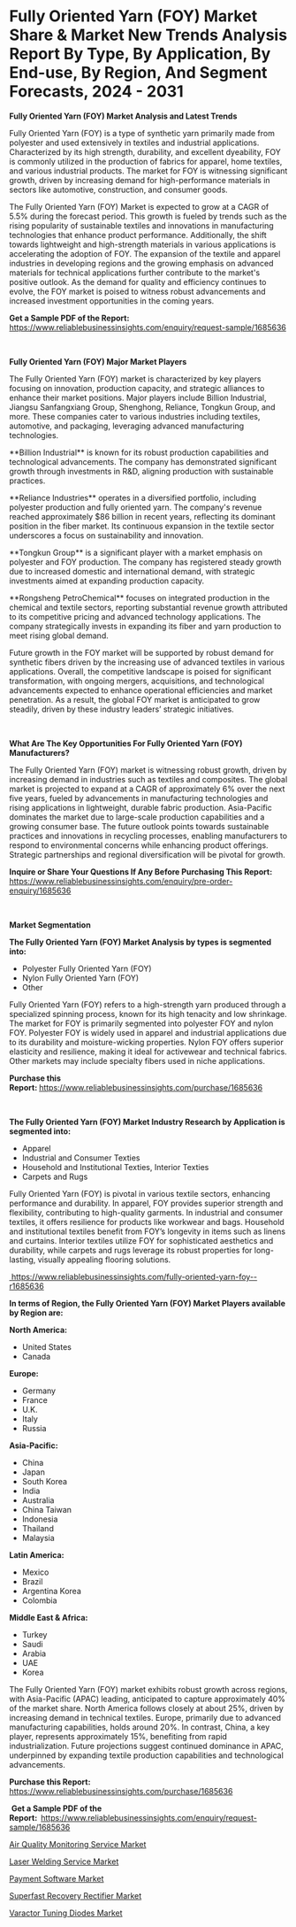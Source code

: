 <p><h1>Fully Oriented Yarn (FOY) Market Share & Market New Trends Analysis Report By Type, By Application, By End-use, By Region, And Segment Forecasts, 2024 - 2031</h1></p><p><strong>Fully Oriented Yarn (FOY) Market Analysis and Latest Trends</strong></p>
<p><p>Fully Oriented Yarn (FOY) is a type of synthetic yarn primarily made from polyester and used extensively in textiles and industrial applications. Characterized by its high strength, durability, and excellent dyeability, FOY is commonly utilized in the production of fabrics for apparel, home textiles, and various industrial products. The market for FOY is witnessing significant growth, driven by increasing demand for high-performance materials in sectors like automotive, construction, and consumer goods.</p><p>The Fully Oriented Yarn (FOY) Market is expected to grow at a CAGR of 5.5% during the forecast period. This growth is fueled by trends such as the rising popularity of sustainable textiles and innovations in manufacturing technologies that enhance product performance. Additionally, the shift towards lightweight and high-strength materials in various applications is accelerating the adoption of FOY. The expansion of the textile and apparel industries in developing regions and the growing emphasis on advanced materials for technical applications further contribute to the market's positive outlook. As the demand for quality and efficiency continues to evolve, the FOY market is poised to witness robust advancements and increased investment opportunities in the coming years.</p></p>
<p><strong>Get a Sample PDF of the Report:&nbsp;</strong> <a href="https://www.reliablebusinessinsights.com/enquiry/request-sample/1685636?utm_campaign=1113&utm_medium=2&utm_source=Github&utm_content=ia&utm_term=06102024&utm_id=fully-oriented-yarn-foy">https://www.reliablebusinessinsights.com/enquiry/request-sample/1685636</a></p>
<p>&nbsp;</p>
<p><strong>Fully Oriented Yarn (FOY) Major Market Players</strong></p>
<p><p>The Fully Oriented Yarn (FOY) market is characterized by key players focusing on innovation, production capacity, and strategic alliances to enhance their market positions. Major players include Billion Industrial, Jiangsu Sanfangxiang Group, Shenghong, Reliance, Tongkun Group, and more. These companies cater to various industries including textiles, automotive, and packaging, leveraging advanced manufacturing technologies.</p><p>**Billion Industrial** is known for its robust production capabilities and technological advancements. The company has demonstrated significant growth through investments in R&D, aligning production with sustainable practices. </p><p>**Reliance Industries** operates in a diversified portfolio, including polyester production and fully oriented yarn. The company's revenue reached approximately $86 billion in recent years, reflecting its dominant position in the fiber market. Its continuous expansion in the textile sector underscores a focus on sustainability and innovation.</p><p>**Tongkun Group** is a significant player with a market emphasis on polyester and FOY production. The company has registered steady growth due to increased domestic and international demand, with strategic investments aimed at expanding production capacity.</p><p>**Rongsheng PetroChemical** focuses on integrated production in the chemical and textile sectors, reporting substantial revenue growth attributed to its competitive pricing and advanced technology applications. The company strategically invests in expanding its fiber and yarn production to meet rising global demand.</p><p>Future growth in the FOY market will be supported by robust demand for synthetic fibers driven by the increasing use of advanced textiles in various applications. Overall, the competitive landscape is poised for significant transformation, with ongoing mergers, acquisitions, and technological advancements expected to enhance operational efficiencies and market penetration. As a result, the global FOY market is anticipated to grow steadily, driven by these industry leaders’ strategic initiatives.</p></p>
<p>&nbsp;</p>
<p><strong>What Are The Key Opportunities For Fully Oriented Yarn (FOY) Manufacturers?</strong></p>
<p><p>The Fully Oriented Yarn (FOY) market is witnessing robust growth, driven by increasing demand in industries such as textiles and composites. The global market is projected to expand at a CAGR of approximately 6% over the next five years, fueled by advancements in manufacturing technologies and rising applications in lightweight, durable fabric production. Asia-Pacific dominates the market due to large-scale production capabilities and a growing consumer base. The future outlook points towards sustainable practices and innovations in recycling processes, enabling manufacturers to respond to environmental concerns while enhancing product offerings. Strategic partnerships and regional diversification will be pivotal for growth.</p></p>
<p><strong>Inquire or Share Your Questions If Any Before Purchasing This Report:</strong> <a href="https://www.reliablebusinessinsights.com/enquiry/pre-order-enquiry/1685636?utm_campaign=1113&utm_medium=2&utm_source=Github&utm_content=ia&utm_term=06102024&utm_id=fully-oriented-yarn-foy">https://www.reliablebusinessinsights.com/enquiry/pre-order-enquiry/1685636</a></p>
<p>&nbsp;</p>
<p><strong>Market Segmentation</strong></p>
<p><strong>The Fully Oriented Yarn (FOY) Market Analysis by types is segmented into:</strong></p>
<p><ul><li>Polyester Fully Oriented Yarn (FOY)</li><li>Nylon Fully Oriented Yarn (FOY)</li><li>Other</li></ul></p>
<p><p>Fully Oriented Yarn (FOY) refers to a high-strength yarn produced through a specialized spinning process, known for its high tenacity and low shrinkage. The market for FOY is primarily segmented into polyester FOY and nylon FOY. Polyester FOY is widely used in apparel and industrial applications due to its durability and moisture-wicking properties. Nylon FOY offers superior elasticity and resilience, making it ideal for activewear and technical fabrics. Other markets may include specialty fibers used in niche applications.</p></p>
<p><strong>Purchase this Report:&nbsp;</strong><a href="https://www.reliablebusinessinsights.com/purchase/1685636?utm_campaign=1113&utm_medium=2&utm_source=Github&utm_content=ia&utm_term=06102024&utm_id=fully-oriented-yarn-foy">https://www.reliablebusinessinsights.com/purchase/1685636</a></p>
<p>&nbsp;</p>
<p><strong>The Fully Oriented Yarn (FOY) Market Industry Research by Application is segmented into:</strong></p>
<p><ul><li>Apparel</li><li>Industrial and Consumer Texties</li><li>Household and Institutional Texties, Interior Texties</li><li>Carpets and Rugs</li></ul></p>
<p><p>Fully Oriented Yarn (FOY) is pivotal in various textile sectors, enhancing performance and durability. In apparel, FOY provides superior strength and flexibility, contributing to high-quality garments. In industrial and consumer textiles, it offers resilience for products like workwear and bags. Household and institutional textiles benefit from FOY’s longevity in items such as linens and curtains. Interior textiles utilize FOY for sophisticated aesthetics and durability, while carpets and rugs leverage its robust properties for long-lasting, visually appealing flooring solutions.</p></p>
<p><a href="https://www.reliablebusinessinsights.com/fully-oriented-yarn-foy--r1685636?utm_campaign=1113&utm_medium=2&utm_source=Github&utm_content=ia&utm_term=06102024&utm_id=fully-oriented-yarn-foy">&nbsp;https://www.reliablebusinessinsights.com/fully-oriented-yarn-foy--r1685636</a></p>
<p><strong>In terms of Region, the Fully Oriented Yarn (FOY) Market Players available by Region are:</strong></p>
<p>
    <p> <strong> North America: </strong>
        <ul>
            <li>United States</li>
            <li>Canada</li>
        </ul>
        </p> 
    <p> <strong> Europe: </strong>
        <ul>
            <li>Germany</li>
            <li>France</li>
            <li>U.K.</li>
            <li>Italy</li>
            <li>Russia</li>
        </ul>
        </p> 
    <p> <strong> Asia-Pacific: </strong>
        <ul>
            <li>China</li>
            <li>Japan</li>
            <li>South Korea</li>
            <li>India</li>
            <li>Australia</li>
            <li>China Taiwan</li>
            <li>Indonesia</li>
            <li>Thailand</li>
            <li>Malaysia</li>
        </ul>
        </p> 
    <p> <strong> Latin America: </strong>
        <ul>
            <li>Mexico</li>
            <li>Brazil</li>
            <li>Argentina Korea</li>
            <li>Colombia</li>
        </ul>
        </p> 
    <p> <strong> Middle East & Africa: </strong>
        <ul>
            <li>Turkey</li>
            <li>Saudi</li>
            <li>Arabia</li>
            <li>UAE</li>
            <li>Korea</li>
        </ul>
    </p>
    </p>
<p><p>The Fully Oriented Yarn (FOY) market exhibits robust growth across regions, with Asia-Pacific (APAC) leading, anticipated to capture approximately 40% of the market share. North America follows closely at about 25%, driven by increasing demand in technical textiles. Europe, primarily due to advanced manufacturing capabilities, holds around 20%. In contrast, China, a key player, represents approximately 15%, benefiting from rapid industrialization. Future projections suggest continued dominance in APAC, underpinned by expanding textile production capabilities and technological advancements.</p></p>
<p><strong>Purchase this Report: </strong><a href="https://www.reliablebusinessinsights.com/purchase/1685636?utm_campaign=1113&utm_medium=2&utm_source=Github&utm_content=ia&utm_term=06102024&utm_id=fully-oriented-yarn-foy">https://www.reliablebusinessinsights.com/purchase/1685636</a></p>
<p>&nbsp;<strong>Get a Sample PDF of the Report:&nbsp;&nbsp;</strong><a href="https://www.reliablebusinessinsights.com/enquiry/request-sample/1685636?utm_campaign=1113&utm_medium=2&utm_source=Github&utm_content=ia&utm_term=06102024&utm_id=fully-oriented-yarn-foy">https://www.reliablebusinessinsights.com/enquiry/request-sample/1685636</a></p>
<p><strong></strong></p>
<p><p><a href="https://www.linkedin.com/pulse/air-quality-monitoring-service-market-outlook-complete-zfpoe?utm_campaign=1113&utm_medium=2&utm_source=Github&utm_content=ia&utm_term=06102024&utm_id=fully-oriented-yarn-foy">Air Quality Monitoring Service Market</a></p><p><a href="https://www.linkedin.com/pulse/laser-welding-service-market-overview-forecast-2024-2031-js0ve?utm_campaign=1113&utm_medium=2&utm_source=Github&utm_content=ia&utm_term=06102024&utm_id=fully-oriented-yarn-foy">Laser Welding Service Market</a></p><p><a href="https://github.com/GenaGaines34/Market-Research-Report-List-1/blob/main/payment-software-market.md?utm_campaign=1113&utm_medium=2&utm_source=Github&utm_content=ia&utm_term=06102024&utm_id=fully-oriented-yarn-foy">Payment Software Market</a></p><p><a href="https://issuu.com/reportprime-2/docs/superfast-recovery-rectifier-market_ef236dec1eb156?utm_campaign=1113&utm_medium=2&utm_source=Github&utm_content=ia&utm_term=06102024&utm_id=fully-oriented-yarn-foy">Superfast Recovery Rectifier Market</a></p><p><a href="https://issuu.com/reportprime-2/docs/varactor-tuning-diodes-market-size-_4d36bbcfc9aee1?utm_campaign=1113&utm_medium=2&utm_source=Github&utm_content=ia&utm_term=06102024&utm_id=fully-oriented-yarn-foy">Varactor Tuning Diodes Market</a></p></p>